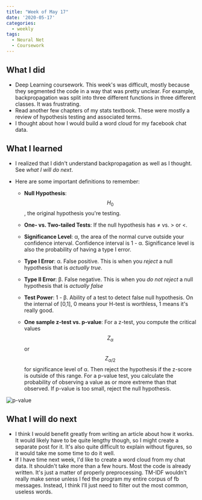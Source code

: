 ```yaml
---
title: "Week of May 17"
date: '2020-05-17'
categories:
  - weekly
tags:
  - Neural Net
  - Coursework
---
```


## What I did

- Deep Learning coursework. This week's was difficult, mostly because they segmented the code in a way that was pretty unclear. For example, backpropagation was split into three different functions in three different classes. It was frustrating.
- Read another few chapters of my stats textbook. These were mostly a review of hypothesis testing and associated terms. 
- I thought about how I would build a word cloud for my facebook chat data.

## What I learned

- I realized that I didn't understand backpropagation as well as I thought. See *what I will do next*.
- Here are some important definitions to remember:


  * **Null Hypothesis**: $$H_0$$, the original hypothesis you're testing.
  * **One- vs. Two-tailed Tests**: If the null hypothesis has ≠ vs. > or <.

  * **Significance Level**: α, the area of the normal curve outside your confidence interval. Confidence interval is 1 - α. Significance level is also the probability of having a type I error.
  * **Type I Error**: α. False positive. This is when you *reject* a null hypothesis that is *actually true*.
  * **Type II Error**: β. False negative. This is when you *do not reject* a null hypothesis that is *actually false*  
  * **Test Power**: 1 - β. Ability of a test to detect false null hypothesis. On the internal of [0,1], 0 means your H-test is worthless, 1 means it's really good.  
  * **One sample z-test vs. p-value**: For a z-test, you compute the critical values $$Z_\alpha$$ or $$Z_{\alpha/2}$$ for significance level of α. Then reject the hypothesis if the z-score is outside of this range. For a p-value test, you calculate the probability of observing a value as or more extreme than that observed. If p-value is too small, reject the null hypothesis.

![p-value](https://compote.slate.com/images/4bb1d42b-e0d3-4bfa-9b85-103b63977542.jpg)

## What I will do next

- I think I would benefit greatly from writing an article about how it works. It would likely have to be quite lengthy though, so I might create a separate post for it. It's also quite difficult to explain without figures, so it would take me some time to do it well.
- If I have time next week, I'd like to create a word cloud from my chat data. It shouldn't take more than a few hours. Most the code is already written. It's just a matter of properly preprocessing. TM-IDF wouldn't really make sense unless I fed the program my entire corpus of fb messages. Instead, I think I'll just need to filter out the most common, useless words.
